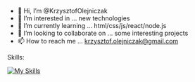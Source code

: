 - 👋 Hi, I’m @KrzysztofOlejniczak
- 👀 I’m interested in ... new technologies
- 🌱 I’m currently learning ... html/css/js/react/node.js
- 💞️ I’m looking to collaborate on ... some interesting projects
- 📫 How to reach me ... krzysztof.olejniczak@gmail.com

Skills:

[![My Skills](https://skillicons.dev/icons?i=html,css,sass,figma,js,react,redux,nodejs,express,firebase,mongodb,materialui,vscode)](https://skillicons.dev)
<!---
KrzysztofOlejniczak/KrzysztofOlejniczak is a ✨ special ✨ repository because its `README.md` (this file) appears on your GitHub profile.
You can click the Preview link to take a look at your changes.
--->
